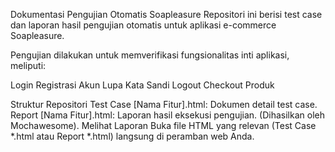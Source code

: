 Dokumentasi Pengujian Otomatis Soapleasure
Repositori ini berisi test case dan laporan hasil pengujian otomatis untuk aplikasi e-commerce Soapleasure.

Pengujian dilakukan untuk memverifikasi fungsionalitas inti aplikasi, meliputi:

Login
Registrasi
Akun
Lupa Kata Sandi
Logout
Checkout Produk

Struktur Repositori
Test Case [Nama Fitur].html: Dokumen detail test case.
Report [Nama Fitur].html: Laporan hasil eksekusi pengujian. (Dihasilkan oleh Mochawesome).
Melihat Laporan
Buka file HTML yang relevan (Test Case *.html atau Report *.html) langsung di peramban web Anda.
